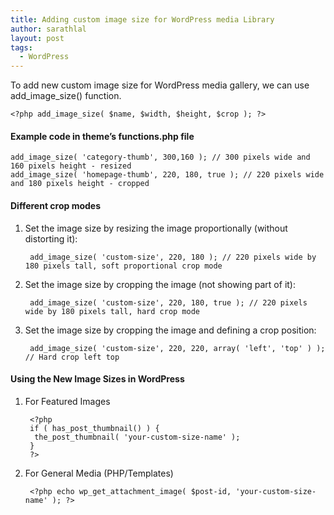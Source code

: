```yaml
---
title: Adding custom image size for WordPress media Library
author: sarathlal
layout: post
tags:
  - WordPress
---
```

To add new custom image size for WordPress media gallery, we can use add\_image\_size() function.

	<?php add_image_size( $name, $width, $height, $crop ); ?>

####  Example code in theme&#8217;s functions.php file

    add_image_size( 'category-thumb', 300,160 ); // 300 pixels wide and 160 pixels height - resized
    add_image_size( 'homepage-thumb', 220, 180, true ); // 220 pixels wide and 180 pixels height - cropped
    

####  Different crop modes

1. Set the image size by resizing the image proportionally (without distorting it):

		add_image_size( 'custom-size', 220, 180 ); // 220 pixels wide by 180 pixels tall, soft proportional crop mode

2. Set the image size by cropping the image (not showing part of it):

		add_image_size( 'custom-size', 220, 180, true ); // 220 pixels wide by 180 pixels tall, hard crop mode

3. Set the image size by cropping the image and defining a crop position:

		add_image_size( 'custom-size', 220, 220, array( 'left', 'top' ) ); // Hard crop left top
    

####  Using the New Image Sizes in WordPress

1. For Featured Images

		<?php 
		if ( has_post_thumbnail() ) { 
		 the_post_thumbnail( 'your-custom-size-name' ); 
		}
		?>

2. For General Media (PHP/Templates)

		<?php echo wp_get_attachment_image( $post-id, 'your-custom-size-name' ); ?>
